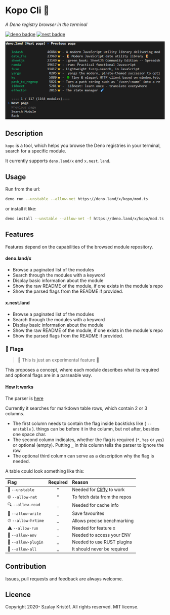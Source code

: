 # Kopo Cli 🐶

*A Deno registry browser in the terminal*

[![deno badge](https://img.shields.io/badge/deno.land/x-success?logo=deno&logoColor=black&labelColor=white&color=black)](https://deno.land/x/kopo)
[![nest badge](https://nest.land/badge.svg)](https://nest.land/package/kopo)

![showcase](docs/showcase.png)

## Description

`kopo` is a tool, which helps you browse the Deno registries in your terminal, search for a specific module.

It currently supports `deno.land/x` and `x.nest.land`.

## Usage

Run from the url:

```bash
deno run --unstable --allow-net https://deno.land/x/kopo/mod.ts
```

or install it like:

```bash
deno install --unstable --allow-net -f https://deno.land/x/kopo/mod.ts kopo
```

## Features

Features depend on the capabilities of the browsed module repository.

#### deno.land/x

- Browse a paginated list of the modules
- Search through the modules with a keyword
- Display basic information about the module
- Show the raw README of the module, if one exists in the module's repo
- Show the parsed flags from the README if provided.

#### x.nest.land

- Browse a paginated list of the modules
- Search through the modules with a keyword
- Display basic information about the module
- Show the raw README of the module, if one exists in the module's repo
- Show the parsed flags from the README if provided.

### 🚩 Flags

> 🚧 This is just an experimental feature 🚧

This proposes a concept, where each module describes what its required and optional flags are in a parseable way.

#### How it works

The parser is [here](./flag_parser.ts)

Currently it searches for markdown table rows, which contain 2 or 3 columns.

- The first column needs to contain the flag inside backticks like ( `--unstable` ). things can be before it in the column, but not after, besides one space char.
- The second column indicates, whether the flag is required (`*`, `Yes` or `yes`) or optional (empty). Putting `_` in this column tells the parser to ignore the row.
- The optional third column can serve as a description why the flag is needed.

A table could look something like this:

|Flag| Required |Reason|
|:--|:-:|:--|
| 🚧 `--unstable`  | * | Needed for [Cliffy](https://github.com/c4spar/deno-cliffy) to work |
| 🌐 `--allow-net` | * | To fetch data from the repos |
| 🔍 `--allow-read` | _ | Needed for cache info |
| 💾 `--allow-write` | _ | Save favourites |
| ⏱ `--allow-hrtime` | _ | Allows precise benchmarking |
| ⚠ `--allow-run` | _ | Needed for feature x |
| 🧭 `--allow-env` | _ | Needed to access your ENV |
| 🧩 `--allow-plugin` | _ | Needed to use RUST plugins |
| 🔮 `--allow-all` | _ | It should never be required |

## Contribution

Issues, pull requests and feedback are always welcome.

## Licence

Copyright 2020- Szalay Kristóf. All rights reserved. MIT license.
